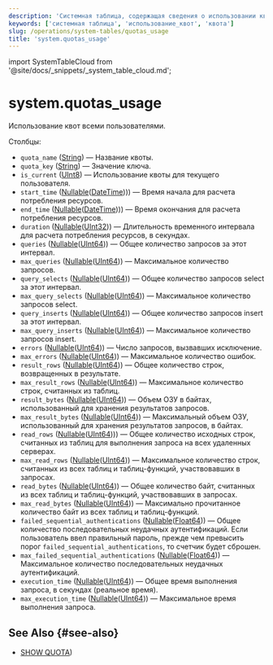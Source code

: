 ```yaml
---
description: 'Системная таблица, содержащая сведения о использовании квот всеми пользователями.'
keywords: ['системная таблица', 'использование_квот', 'квота']
slug: /operations/system-tables/quotas_usage
title: 'system.quotas_usage'
---
```


import SystemTableCloud from '@site/docs/_snippets/_system_table_cloud.md';


# system.quotas_usage

<SystemTableCloud/>

Использование квот всеми пользователями.

Столбцы:
- `quota_name` ([String](../../sql-reference/data-types/string.md)) — Название квоты.
- `quota_key` ([String](../../sql-reference/data-types/string.md)) — Значение ключа.
- `is_current` ([UInt8](/sql-reference/data-types/int-uint#integer-ranges)) — Использование квоты для текущего пользователя.
- `start_time` ([Nullable](../../sql-reference/data-types/nullable.md)([DateTime](../../sql-reference/data-types/datetime.md)))) — Время начала для расчета потребления ресурсов.
- `end_time` ([Nullable](../../sql-reference/data-types/nullable.md)([DateTime](../../sql-reference/data-types/datetime.md)))) — Время окончания для расчета потребления ресурсов.
- `duration` ([Nullable](../../sql-reference/data-types/nullable.md)([UInt32](../../sql-reference/data-types/int-uint.md))) — Длительность временного интервала для расчета потребления ресурсов, в секундах.
- `queries` ([Nullable](../../sql-reference/data-types/nullable.md)([UInt64](../../sql-reference/data-types/int-uint.md))) — Общее количество запросов за этот интервал.
- `max_queries` ([Nullable](../../sql-reference/data-types/nullable.md)([UInt64](../../sql-reference/data-types/int-uint.md))) — Максимальное количество запросов.
- `query_selects` ([Nullable](../../sql-reference/data-types/nullable.md)([UInt64](../../sql-reference/data-types/int-uint.md))) — Общее количество запросов select за этот интервал.
- `max_query_selects` ([Nullable](../../sql-reference/data-types/nullable.md)([UInt64](../../sql-reference/data-types/int-uint.md))) — Максимальное количество запросов select.
- `query_inserts` ([Nullable](../../sql-reference/data-types/nullable.md)([UInt64](../../sql-reference/data-types/int-uint.md))) — Общее количество запросов insert за этот интервал.
- `max_query_inserts` ([Nullable](../../sql-reference/data-types/nullable.md)([UInt64](../../sql-reference/data-types/int-uint.md))) — Максимальное количество запросов insert.
- `errors` ([Nullable](../../sql-reference/data-types/nullable.md)([UInt64](../../sql-reference/data-types/int-uint.md))) — Число запросов, вызвавших исключение.
- `max_errors` ([Nullable](../../sql-reference/data-types/nullable.md)([UInt64](../../sql-reference/data-types/int-uint.md))) — Максимальное количество ошибок.
- `result_rows` ([Nullable](../../sql-reference/data-types/nullable.md)([UInt64](../../sql-reference/data-types/int-uint.md))) — Общее количество строк, возвращенных в результате.
- `max_result_rows` ([Nullable](../../sql-reference/data-types/nullable.md)([UInt64](../../sql-reference/data-types/int-uint.md))) — Максимальное количество строк, считанных из таблиц.
- `result_bytes` ([Nullable](../../sql-reference/data-types/nullable.md)([UInt64](../../sql-reference/data-types/int-uint.md))) — Объем ОЗУ в байтах, использованный для хранения результатов запросов.
- `max_result_bytes` ([Nullable](../../sql-reference/data-types/nullable.md)([UInt64](../../sql-reference/data-types/int-uint.md))) — Максимальный объем ОЗУ, использованный для хранения результатов запросов, в байтах.
- `read_rows` ([Nullable](../../sql-reference/data-types/nullable.md)([UInt64](../../sql-reference/data-types/int-uint.md)))) — Общее количество исходных строк, считанных из таблиц для выполнения запроса на всех удаленных серверах.
- `max_read_rows` ([Nullable](../../sql-reference/data-types/nullable.md)([UInt64](../../sql-reference/data-types/int-uint.md))) — Максимальное количество строк, считанных из всех таблиц и таблиц-функций, участвовавших в запросах.
- `read_bytes` ([Nullable](../../sql-reference/data-types/nullable.md)([UInt64](../../sql-reference/data-types/int-uint.md))) — Общее количество байт, считанных из всех таблиц и таблиц-функций, участвовавших в запросах.
- `max_read_bytes` ([Nullable](../../sql-reference/data-types/nullable.md)([UInt64](../../sql-reference/data-types/int-uint.md))) — Максимально прочитанное количество байт из всех таблиц и таблиц-функций.
- `failed_sequential_authentications` ([Nullable](../../sql-reference/data-types/nullable.md)([Float64](../../sql-reference/data-types/float.md))) — Общее количество последовательных неудачных аутентификаций. Если пользователь ввел правильный пароль, прежде чем превысить порог `failed_sequential_authentications`, то счетчик будет сброшен.
- `max_failed_sequential_authentications` ([Nullable](../../sql-reference/data-types/nullable.md)([Float64](../../sql-reference/data-types/float.md))) — Максимальное количество последовательных неудачных аутентификаций.
- `execution_time` ([Nullable](../../sql-reference/data-types/nullable.md)([UInt64](../../sql-reference/data-types/float.md))) — Общее время выполнения запроса, в секундах (реальное время).
- `max_execution_time` ([Nullable](../../sql-reference/data-types/nullable.md)([UInt64](../../sql-reference/data-types/float.md))) — Максимальное время выполнения запроса.

## See Also {#see-also}

- [SHOW QUOTA](/sql-reference/statements/show#show-quota))
